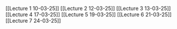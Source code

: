 [[Lecture 1 10-03-25]]
[[Lecture 2 12-03-25]]
[[Lecture 3 13-03-25]]
[[Lecture 4 17-03-25]]
[[Lecture 5 19-03-25]]
[[Lecture 6 21-03-25]]
[[Lecture 7 24-03-25]]
